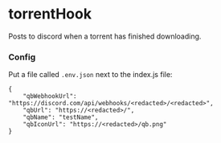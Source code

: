 # torrentHook

Posts to discord when a torrent has finished downloading.

### Config

Put a file called `.env.json` next to the index.js file:

```
{
    "qbWebhookUrl": "https://discord.com/api/webhooks/<redacted>/<redacted>",
    "qbUrl": "https://<redacted>/",
    "qbName": "testName",
    "qbIconUrl": "https://<redacted>/qb.png"
}
```
